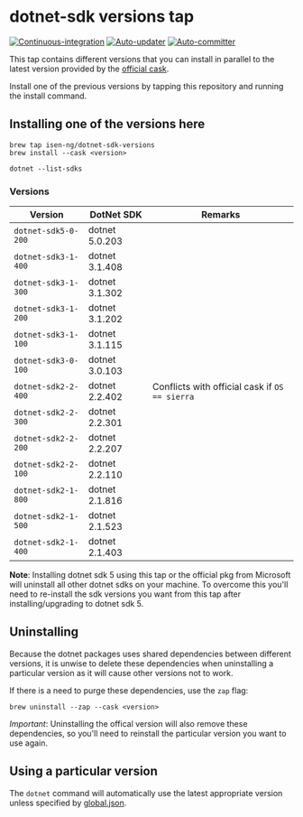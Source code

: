 # dotnet-sdk versions tap

[![Continuous-integration](https://img.shields.io/travis/com/isen-ng/homebrew-dotnet-sdk-versions/master?label=continuous-integration)](https://travis-ci.com/isen-ng/homebrew-dotnet-sdk-versions)
[![Auto-updater](https://img.shields.io/circleci/build/github/isen-ng/homebrew-dotnet-sdk-versions/master?label=auto-updater)](https://circleci.com/gh/isen-ng/homebrew-dotnet-sdk-versions)
[![Auto-committer](https://img.shields.io/github/workflow/status/isen-ng/homebrew-dotnet-sdk-versions/auto-committer?label=auto-committer)](https://github.com/isen-ng/homebrew-dotnet-sdk-versions/actions?query=workflow%3Aauto-committer)

This tap contains different versions that you can install in parallel to the latest version provided by the [official
cask](https://github.com/Homebrew/homebrew-cask/blob/master/Casks/dotnet-sdk.rb).

Install one of the previous versions by tapping this repository and running the install command.

## Installing one of the versions here

```
brew tap isen-ng/dotnet-sdk-versions
brew install --cask <version>

dotnet --list-sdks
```

### Versions

| Version             | DotNet SDK     | Remarks
|---------------------|----------------|-----------
| `dotnet-sdk5-0-200` | dotnet 5.0.203 | 
| `dotnet-sdk3-1-400` | dotnet 3.1.408 | 
| `dotnet-sdk3-1-300` | dotnet 3.1.302 | 
| `dotnet-sdk3-1-200` | dotnet 3.1.202 |
| `dotnet-sdk3-1-100` | dotnet 3.1.115 |
| `dotnet-sdk3-0-100` | dotnet 3.0.103 |
| `dotnet-sdk2-2-400` | dotnet 2.2.402 | Conflicts with official cask if `OS == sierra`
| `dotnet-sdk2-2-300` | dotnet 2.2.301 |
| `dotnet-sdk2-2-200` | dotnet 2.2.207 |
| `dotnet-sdk2-2-100` | dotnet 2.2.110 |
| `dotnet-sdk2-1-800` | dotnet 2.1.816 |
| `dotnet-sdk2-1-500` | dotnet 2.1.523 |
| `dotnet-sdk2-1-400` | dotnet 2.1.403 |

**Note**: Installing dotnet sdk 5 using this tap or the official pkg from Microsoft will uninstall all other 
dotnet sdks on your machine. To overcome this you'll need to re-install the sdk versions you want from this tap 
after installing/upgrading to dotnet sdk 5.

## Uninstalling

Because the dotnet packages uses shared dependencies between different versions, it is unwise to delete these 
dependencies when uninstalling a particular version as it will cause other versions not to work. 

If there is a need to purge these dependencies, use the `zap` flag:

```
brew uninstall --zap --cask <version>
```

*Important*: Uninstalling the offical version will also remove these dependencies, so you'll need to reinstall the particular version you want to use again.

## Using a particular version

The `dotnet` command will automatically use the latest appropriate version unless specified by
[global.json](https://docs.microsoft.com/en-us/dotnet/core/tools/global-json).
